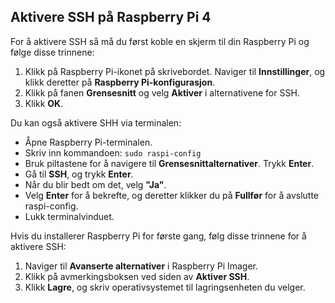 ## Aktivere SSH på Raspberry Pi 4

For å aktivere SSH så må du først koble en skjerm til din Raspberry Pi og følge disse trinnene:
1. Klikk på Raspberry Pi-ikonet på skrivebordet. Naviger til **Innstillinger**, og klikk deretter på **Raspberry Pi-konfigurasjon**.
2. Klikk på fanen **Grensesnitt** og velg **Aktiver** i alternativene for SSH.
3. Klikk **OK**.

Du kan også aktivere SHH via terminalen:
- Åpne Raspberry Pi-terminalen.
- Skriv inn kommandoen: `sudo raspi-config`
- Bruk piltastene for å navigere til **Grensesnittalternativer**. Trykk **Enter**.
- Gå til **SSH**, og trykk **Enter**.
- Når du blir bedt om det, velg **"Ja"**.
- Velg **Enter** for å bekrefte, og deretter klikker du på **Fullfør** for å avslutte raspi-config.
- Lukk terminalvinduet.

Hvis du installerer Raspberry Pi for første gang, følg disse trinnene for å aktivere SSH:
1. Naviger til **Avanserte alternativer** i Raspberry Pi Imager.
2. Klikk på avmerkingsboksen ved siden av **Aktiver SSH**.
3. Klikk **Lagre**, og skriv operativsystemet til lagringsenheten du velger.

